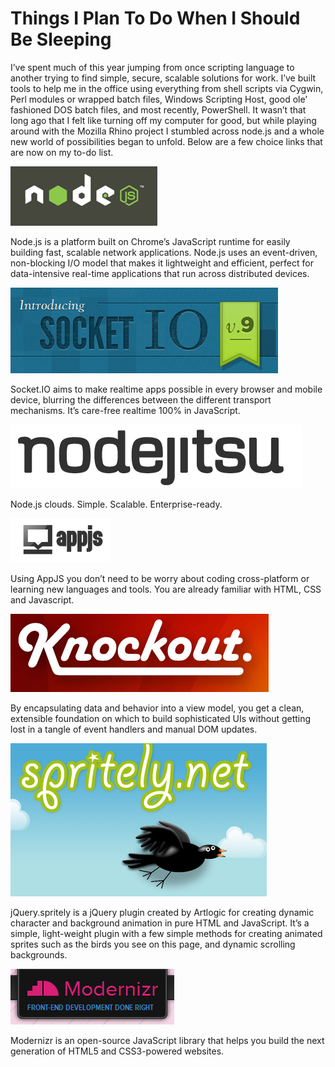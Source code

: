 # Things I Plan To Do When I Should Be Sleeping

I’ve spent much of this year jumping from once scripting language to another trying to find simple, secure, scalable solutions for work. I’ve built tools to help me in the office using everything from shell scripts via Cygwin, Perl modules or wrapped batch files, Windows Scripting Host, good ole’ fashioned DOS batch files, and most recently, PowerShell. It wasn’t that long ago that I felt like turning off my computer for good, but while playing around with the Mozilla Rhino project I stumbled across node.js and a whole new world of possibilities began to unfold. Below are a few choice links that are now on my to-do list.


[![NodeJS](/Assets/Images/Articles/062112_0427_Ivespentmuc1.png)](http://nodejs.org/)


Node.js is a platform built on Chrome’s JavaScript runtime for easily building fast, scalable network applications. Node.js uses an event-driven, non-blocking I/O model that makes it lightweight and efficient, perfect for data-intensive real-time applications that run across distributed devices.

[![NodeJS](/Assets/Images/Articles/062112_0427_Ivespentmuc2.png)](http://socket.io/)

Socket.IO aims to make realtime apps possible in every browser and mobile device, blurring the differences between the different transport mechanisms. It’s care-free realtime 100% in JavaScript.

[![NodeJS](/Assets/Images/Articles/062112_0427_Ivespentmuc3.png)](http://nodejitsu.com/)

Node.js clouds. Simple. Scalable. Enterprise-ready.

[![NodeJS](/Assets/Images/Articles/062112_0427_Ivespentmuc4.png)](http://appjs.org/)

Using AppJS you don’t need to be worry about coding cross-platform or learning new languages and tools. You are already familiar with HTML, CSS and Javascript.

[![NodeJS](/Assets/Images/Articles/062112_0427_Ivespentmuc5.png)](http://knockoutjs.com/)

By encapsulating data and behavior into a view model, you get a clean, extensible foundation on which to build sophisticated UIs without getting lost in a tangle of event handlers and manual DOM updates.

[![NodeJS](/Assets/Images/Articles/062112_0427_Ivespentmuc6.png)](http://www.spritely.net/)

jQuery.spritely is a jQuery plugin created by Artlogic for creating dynamic character and background animation in pure HTML and JavaScript. It’s a simple, light-weight plugin with a few simple methods for creating animated sprites such as the birds you see on this page, and dynamic scrolling backgrounds.

[![NodeJS](/Assets/Images/Articles/062112_0427_Ivespentmuc7.png)](http://modernizr.com/)

Modernizr is an open-source JavaScript library that helps you build the next generation of HTML5 and CSS3-powered websites.